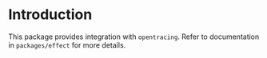 # Introduction
This package provides integration with `opentracing`. Refer to documentation in `packages/effect` for more details.